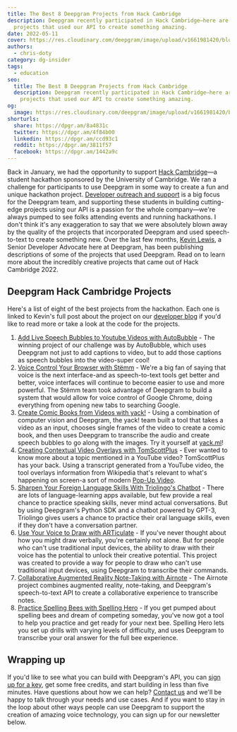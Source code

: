 ```yaml
---
title: The Best 8 Deepgram Projects from Hack Cambridge
description: Deepgram recently participated in Hack Cambridge—here are the top 8
  projects that used our API to create something amazing.
date: 2022-05-11
cover: https://res.cloudinary.com/deepgram/image/upload/v1661981420/blog/best-8-deepgram-projects-hack-cambridge/best-dg-projects-hack-cambridge-thumb-554x220%402x.png
authors:
  - chris-doty
category: dg-insider
tags:
  - education
seo:
  title: The Best 8 Deepgram Projects from Hack Cambridge
  description: Deepgram recently participated in Hack Cambridge—here are the top 8
    projects that used our API to create something amazing.
og:
  image: https://res.cloudinary.com/deepgram/image/upload/v1661981420/blog/best-8-deepgram-projects-hack-cambridge/best-dg-projects-hack-cambridge-thumb-554x220%402x.png
shorturls:
  share: https://dpgr.am/8a4831c
  twitter: https://dpgr.am/4f84b00
  linkedin: https://dpgr.am/ccd93c1
  reddit: https://dpgr.am/3811f57
  facebook: https://dpgr.am/1442a9c
---
```

Back in January, we had the opportunity to support [Hack Cambridge](https://hackcambridge.com/)—a student hackathon sponsored by the University of Cambridge. We ran a challenge for participants to use Deepgram in some way to create a fun and unique hackathon project. [Developer outreach and support](https://blog.deepgram.com/) is a big focus for the Deepgram team, and supporting these students in building cutting-edge projects using our API is a passion for the whole company—we're always pumped to see folks attending events and running hackathons. I don't think it's any exaggeration to say that we were absolutely blown away by the quality of the projects that incorporated Deepgram and used speech-to-text to create something new. Over the last few months, [Kevin Lewis](https://blog.deepgram.com/authors/kevin-lewis/), a Senior Developer Advocate here at Deepgram, has been publishing descriptions of some of the projects that used Deepgram. Read on to learn more about the incredibly creative projects that came out of Hack Cambridge 2022.

<WhitepaperPromo whitepaper="latest"></WhitepaperPromo>

## Deepgram Hack Cambridge Projects

Here's a list of eight of the best projects from the hackathon. Each one is linked to Kevin's full post about the project on our [developer blog](https://blog.deepgram.com/) if you'd like to read more or take a look at the code for the projects.

1. [Add Live Speech Bubbles to Youtube Videos with AutoBubble](https://blog.deepgram.com/autobubble-youtube-speech-bubbles/) - The winning project of our challenge was by AutoBubble, which uses Deepgram not just to add captions to video, but to add those captions as speech bubbles into the video-super cool!
2. [Voice Control Your Browser with Stëmm](https://blog.deepgram.com/voice-control-browser-stemm/) - We're a big fan of saying that voice is the next interface-and as speech-to-text tools get better and better, voice interfaces will continue to become easier to use and more powerful. The Stëmm team took advantage of Deepgram to build a system that would allow for voice control of Google Chrome, doing everything from opening new tabs to searching Google.
3. [Create Comic Books from Videos with yack!](https://blog.deepgram.com/comic-books-videos-yack/) - Using a combination of computer vision and Deepgram, the yack! team built a tool that takes a video as an input, chooses single frames of the video to create a comic book, and then uses Deepgram to transcribe the audio and create speech bubbles to go along with the images. Try it yourself at [yack.ml](https://yack.ml/)!
4. [Creating Contextual Video Overlays with TomScottPlus](https://blog.deepgram.com/contextual-video-overlay-tomscottplus/) - Ever wanted to know more about a topic mentioned in a YouTube video? TomScottPlus has your back. Using a transcript generated from a YouTube video, the tool overlays information from Wikipedia that's relevant to what's happening on screen-a sort of modern [Pop-Up Video](https://www.youtube.com/watch?v=km728FNBInA).
5. [Sharpen Your Foreign Language Skills With Triolingo's Chatbot](https://blog.deepgram.com/foreign-language-practice-triolingo/) - There are lots of language-learning apps available, but few provide a real chance to practice speaking skills, never mind actual conversations. But by using Deepgram's Python SDK and a chatbot powered by GPT-3, Triolingo gives users a chance to practice their oral language skills, even if they don't have a conversation partner.
6. [Use Your Voice to Draw with ARTiculate](https://blog.deepgram.com/draw-with-your-voice-articulate/) - If you've never thought about how you might draw verbally, you're certainly not alone. But for people who can't use traditional input devices, the ability to draw with their voice has the potential to unlock their creative potential. This project was created to provide a way for people to draw who can't use traditional input devices, using Deepgram to transcribe their commands.
7. [Collaborative Augmented Reality Note-Taking with Airnote](https://blog.deepgram.com/ar-note-taking-airnote/) - The Airnote project combines augmented reality, note-taking, and Deepgram's speech-to-text API to create a collaborative experience to transcribe notes.
8. [Practice Spelling Bees with Spelling Hero](https://blog.deepgram.com/practice-spelling-bees-hero/) - If you get pumped about spelling bees and dream of competing someday, you've now got a tool to help you practice and get ready for your next bee. Spelling Hero lets you set up drills with varying levels of difficulty, and uses Deepgram to transcribe your oral answer for the full bee experience.

## Wrapping up

If you'd like to see what you can build with Deepgram's API, you can [sign up for a key](https://console.deepgram.com/signup), get some free credits, and start building in less than five minutes. Have questions about how we can help? [Contact us](https://deepgram.com/contact-us/) and we'll be happy to talk through your needs and use cases. And if you want to stay in the loop about other ways people can use Deepgram to support the creation of amazing voice technology, you can sign up for our newsletter below.